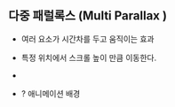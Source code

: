 ## 다중 패럴록스 (Multi Parallax )

-   여러 요소가 시간차를 두고 움직이는 효과
-   특정 위치에서 스크롤 높이 만큼 이동한다.
-

-   ? 애니메이션 배경
